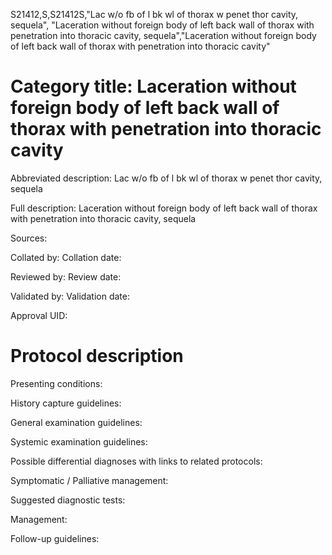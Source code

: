 S21412,S,S21412S,"Lac w/o fb of l bk wl of thorax w penet thor cavity, sequela", "Laceration without foreign body of left back wall of thorax with penetration into thoracic cavity, sequela","Laceration without foreign body of left back wall of thorax with penetration into thoracic cavity"
# Category title: Laceration without foreign body of left back wall of thorax with penetration into thoracic cavity

Abbreviated description: Lac w/o fb of l bk wl of thorax w penet thor cavity, sequela

Full description: Laceration without foreign body of left back wall of thorax with penetration into thoracic cavity, sequela

Sources:

Collated by:
Collation date:

Reviewed by:
Review date:

Validated by:
Validation date:

Approval UID:

# Protocol description

Presenting conditions:

History capture guidelines:

General examination guidelines:

Systemic examination guidelines:

Possible differential diagnoses with links to related protocols:

Symptomatic / Palliative management:

Suggested diagnostic tests:

Management:

Follow-up guidelines:
